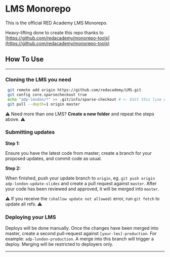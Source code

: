 # LMS Monorepo

This is the official RED Academy LMS Monorepo.

Heavy-lifting done to create this repo thanks to [https://github.com/redacademy/monorepo-tools](https://github.com/redacademy/monorepo-tools)

## How To Use

---

### Cloning the LMS you need

```bash
 git remote add origin https://github.com/redacademy/LMS.git
 git config core.sparsecheckout true
 echo "adp-london/*" >> .git/info/sparse-checkout # <- Edit this line with the LMS subfolder you need from this repo.
 git pull --depth=1 origin master
```
⚠️ Need more than one LMS? **Create a new folder** and repeat the steps above. ⚠️

### Submitting updates

**Step 1:**

Ensure you have the latest code from master; create a branch for your proposed updates, and commit code as usual. 

**Step 2:**

When finished, push your update branch to `origin`, eg. `git push origin adp-london-update-slides` and create a pull request against `master`. After your code has been reviewed and approved, it will be merged into `master`.

⚠️ If you receive the `(shallow update not allowed)` error, run `git fetch` to update all refs. ⚠️

### Deploying your LMS

Deploys will be done manually. Once the changes have been merged into master, create a second pull-request against `[your-lms]-production`. For example: `adp-london-production`. A merge into this branch will trigger a deploy. Merging will be restricted to deployers only.

---
